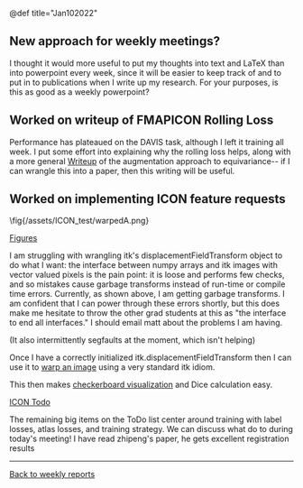 @def title="Jan102022"

## New approach for weekly meetings?

I thought it would more useful to put my thoughts into text and LaTeX than into
powerpoint every week, since it will be easier to keep track of and to put in
to publications when I write up my research. For your purposes, is this as good
as a weekly powerpoint?

## Worked on writeup of FMAPICON Rolling Loss


Performance has plateaued on the DAVIS task, although I left it training all
week. I put some effort into explaining why the rolling loss helps, along with
a more general [Writeup](/FeatureMapICON/#attempt_3_rolling_augmentation) of
the augmentation approach to equivariance-- if I can wrangle this into a paper,
then this writing will be useful.
 

## Worked on implementing ICON feature requests

\fig{/assets/ICON_test/warpedA.png}

[Figures](/ICON_test)

I am struggling with wrangling itk's displacementFieldTransform object to do
what I want: the interface between numpy arrays and itk images with vector
valued pixels is the pain point: it is loose and performs few checks, and so
mistakes cause garbage transforms instead of run-time or compile time errors.
Currently, as shown above, I am getting garbage transforms. I am confident that 
I can power through these errors shortly, but this does make me hesitate to throw
the other grad students at this as "the interface to end all interfaces." I
should email matt about the problems I am having.

(It also intermittently segfaults at the moment, which isn't helping)

Once I have a correctly initialized itk.displacementFieldTransform then I can use it to [warp an image](https://github.com/HastingsGreer/InverseConsistency/blob/bf488289726e69c70a77ac172f1919e83dc250c9/test/test_itk_integration.py#L34) using a very standard itk idiom.


This then makes [checkerboard
visualization](https://itk.org/ITKExamples/src/Filtering/ImageCompare/CombineTwoImagesWithCheckerBoardPattern/Documentation.html)
and Dice calculation easy.

[ICON Todo](https://github.com/HastingsGreer/InverseConsistency/blob/itkIntegration/TODO.md)

The remaining big items on the ToDo list center around training with label
losses, atlas losses, and training strategy. We can discuss what do to during
today's meeting! I have read zhipeng's paper, he gets excellent registration
results


----


[Back to weekly reports](/Reports)
